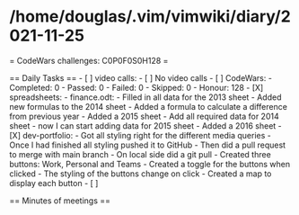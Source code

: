 # /home/douglas/.vim/vimwiki/diary/2021-11-25

= CodeWars challenges: C0P0F0S0H128 =

== Daily Tasks ==
    - [ ] video calls:
        - [ ] No video calls
    - [ ] CodeWars:
		- Completed: 0
		- Passed: 0
		- Failed: 0
		- Skipped: 0
		- Honour: 128
	- [X] spreadsheets:
		- finance.odt:
			- Filled in all data for the 2013 sheet
			- Added new formulas to the 2014 sheet
			- Added a formula to calculate a difference from previous year
			- Added a 2015 sheet
			- Add all required data for 2014 sheet
			- now I can start adding data for 2015 sheet
			- Added a 2016 sheet
	- [X] dev-portfolio:
		- Got all styling right for the different media queries
		- Once I had finished all styling pushed it to GitHub
		- Then did a pull request to merge with main branch
		- On local side did a git pull
		- Created three buttons: Work, Personal and Teams
		- Created a toggle for the buttons when clicked
		- The styling of the buttons change on click
		- Created a map to display each button
	- [ ] 

== Minutes of meetings ==

